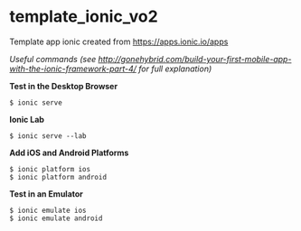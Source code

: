 # template_ionic_vo2
Template app ionic created from https://apps.ionic.io/apps

*Useful commands (see http://gonehybrid.com/build-your-first-mobile-app-with-the-ionic-framework-part-4/ for full explanation)*

**Test in the Desktop Browser**

    $ ionic serve

**Ionic Lab**

    $ ionic serve --lab

**Add iOS and Android Platforms**

    $ ionic platform ios 
    $ ionic platform android
    
**Test in an Emulator**

    $ ionic emulate ios
    $ ionic emulate android
